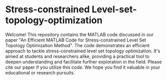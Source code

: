 # Stress-constrained Level-set-topology-optimization
Welcome! This repository contains the MATLAB code discussed in our paper "An Efficient MATLAB Code for Stress-constrained Level Set Topology Optimization Method". The code demonstrates an efficient approach to tackle stress-constrained level set topology optimization. It's aimed at students and researchers alike, providing a practical tool to deepen understanding and facilitate further exploration in the field. Please cite our paper if you utilize this code. We hope you find it valuable in your educational or research pursuits.
